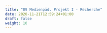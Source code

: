 ```yaml
---
title: "09 Medienpäd. Projekt I - Recherche"
date: 2020-11-21T12:59:24+01:00
draft: false
weight: 10
---
```


